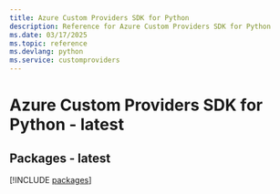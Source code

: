 ```yaml
---
title: Azure Custom Providers SDK for Python
description: Reference for Azure Custom Providers SDK for Python
ms.date: 03/17/2025
ms.topic: reference
ms.devlang: python
ms.service: customproviders
---
```

# Azure Custom Providers SDK for Python - latest
## Packages - latest
[!INCLUDE [packages](custom-providers-index.md)]